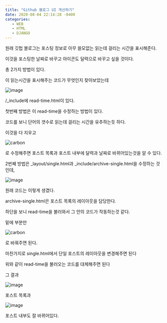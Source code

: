 ```yaml
---
title: "Github 블로그 UI 개선하기"
date: 2020-08-04 22:14:28 -0400
categories: 
   - WEB 
   - HTML 
   - DJANGO 
---
```



   
   원래 깃헙 블로그는 포스팅 정보로 아무 쓸모없는 읽는데 걸리는 시간을 표시해준다.

이것을 포스팅한 날짜로 바꾸고 아이콘도 달력으로 바꾸고 싶을 것이다.

총 2가지 방법이 있다.


   
   
이 읽는시간을 표시해주는 코드가 무엇인지 찾아보았는데


![image](https://user-images.githubusercontent.com/49622935/89292652-a2ebf580-d697-11ea-968e-59bf0aa92b47.png)


/_include에 read-time.html이 있다.

   
   
첫번째 방법은 이 read-time을 수정하는 방법이 있다.

코드를 보니 단어의 갯수로 읽는데 걸리는 시간을 유추하는듯 하다.

이것을 다 지우고 
   
   
![carbon](https://user-images.githubusercontent.com/49622935/89294373-67065f80-d69a-11ea-8f6c-a8d0c793b51e.png)


로 수정해주면 포스트 목록과 포스트 내부에 달력과 날짜로 바뀌어있는것을 알 수 있다.

   
      
      










2번째 방법은 _layout/single.html과 _include/archive-single.html을 수정하는 것인데,

![image](https://user-images.githubusercontent.com/49622935/89293146-6076e880-d698-11ea-92d6-a169ffb9c399.png)

원래 코드는 이렇게 생겼다.
   
   
archive-single.html은 포스트 목록의 레이아웃을 담당한다.

하단을 보니 read-time을 불러와서 그 안의 코드가 작동하는것 같다.

   
   
밑에 부분만 


![carbon](https://user-images.githubusercontent.com/49622935/89294373-67065f80-d69a-11ea-8f6c-a8d0c793b51e.png)


로 바꿔주면 된다.

마찬가지로 single.html에서 단일 포스트의 레이아웃을 변경해주면 된다

위와 같이 read-time을 불러오는 코드를 대체해주면 된다


   
   
그 결과

![image](https://user-images.githubusercontent.com/49622935/89293571-1a6e5480-d699-11ea-95bd-62bedaf8cb04.png)


   
      
      
포스트 목록과

![image](https://user-images.githubusercontent.com/49622935/89293875-9b2d5080-d699-11ea-91bd-77448736e711.png)


포스트 내부도 잘 바뀌어있다.


